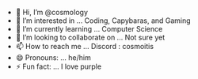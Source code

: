 - 👋 Hi, I’m @cosmoIogy
- 👀 I’m interested in ... Coding, Capybaras, and Gaming
- 🌱 I’m currently learning ... Computer Science
- 💞️ I’m looking to collaborate on ... Not sure yet
- 📫 How to reach me ... Discord : cosmoitis
- 😄 Pronouns: ... he/him
- ⚡ Fun fact: ... I love purple

<!---
cosmoIogy/cosmoIogy is a ✨ special ✨ repository because its `README.md` (this file) appears on your GitHub profile.
You can click the Preview link to take a look at your changes.
--->
